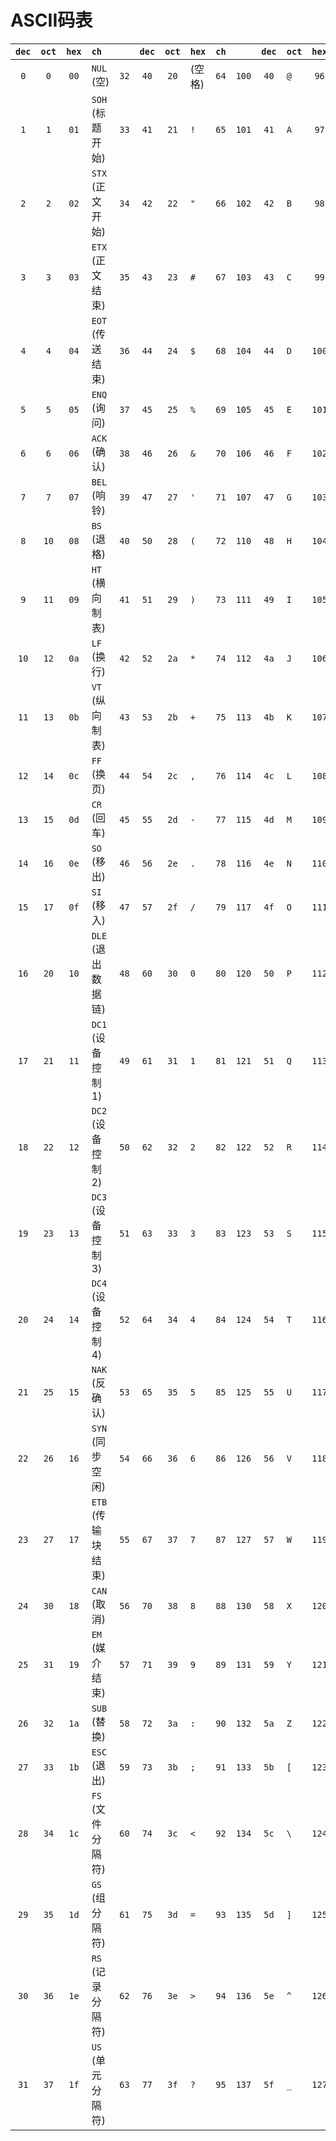 # ASCII码表

| `dec` | `oct` | `hex` | `ch`               |      | `dec` | `oct` | `hex`  | `ch` |       | `dec` | `oct` | `hex` | `ch`  |      | `dec`        | `oct` | `hex` | `ch` |
| :---: | :---: | :---: | :----------------- | :--: | :---: | :---: | :----- | :--: | :---: | :---: | :---- | :---: | :---: | :--: | :----------- | ----- | ----- | ---- |
|  `0`  |  `0`  | `00`  | `NUL` (空)         | `32` | `40`  | `20`  | (空格) | `64` | `100` | `40`  | `@`   | `96`  | `140` | `60` | ```          |       |       |      |
|  `1`  |  `1`  | `01`  | `SOH` (标题开始)   | `33` | `41`  | `21`  | `!`    | `65` | `101` | `41`  | `A`   | `97`  | `141` | `61` | `a`          |       |       |      |
|  `2`  |  `2`  | `02`  | `STX` (正文开始)   | `34` | `42`  | `22`  | `"`    | `66` | `102` | `42`  | `B`   | `98`  | `142` | `62` | `b`          |       |       |      |
|  `3`  |  `3`  | `03`  | `ETX` (正文结束)   | `35` | `43`  | `23`  | `#`    | `67` | `103` | `43`  | `C`   | `99`  | `143` | `63` | `c`          |       |       |      |
|  `4`  |  `4`  | `04`  | `EOT` (传送结束)   | `36` | `44`  | `24`  | `$`    | `68` | `104` | `44`  | `D`   | `100` | `144` | `64` | `d`          |       |       |      |
|  `5`  |  `5`  | `05`  | `ENQ` (询问)       | `37` | `45`  | `25`  | `%`    | `69` | `105` | `45`  | `E`   | `101` | `145` | `65` | `e`          |       |       |      |
|  `6`  |  `6`  | `06`  | `ACK` (确认)       | `38` | `46`  | `26`  | `&`    | `70` | `106` | `46`  | `F`   | `102` | `146` | `66` | `f`          |       |       |      |
|  `7`  |  `7`  | `07`  | `BEL` (响铃)       | `39` | `47`  | `27`  | `'`    | `71` | `107` | `47`  | `G`   | `103` | `147` | `67` | `g`          |       |       |      |
|  `8`  | `10`  | `08`  | `BS` (退格)        | `40` | `50`  | `28`  | `(`    | `72` | `110` | `48`  | `H`   | `104` | `150` | `68` | `h`          |       |       |      |
|  `9`  | `11`  | `09`  | `HT` (横向制表)    | `41` | `51`  | `29`  | `)`    | `73` | `111` | `49`  | `I`   | `105` | `151` | `69` | `i`          |       |       |      |
| `10`  | `12`  | `0a`  | `LF` (换行)        | `42` | `52`  | `2a`  | `*`    | `74` | `112` | `4a`  | `J`   | `106` | `152` | `6a` | `j`          |       |       |      |
| `11`  | `13`  | `0b`  | `VT` (纵向制表)    | `43` | `53`  | `2b`  | `+`    | `75` | `113` | `4b`  | `K`   | `107` | `153` | `6b` | `k`          |       |       |      |
| `12`  | `14`  | `0c`  | `FF` (换页)        | `44` | `54`  | `2c`  | `,`    | `76` | `114` | `4c`  | `L`   | `108` | `154` | `6c` | `l`          |       |       |      |
| `13`  | `15`  | `0d`  | `CR` (回车)        | `45` | `55`  | `2d`  | `-`    | `77` | `115` | `4d`  | `M`   | `109` | `155` | `6d` | `m`          |       |       |      |
| `14`  | `16`  | `0e`  | `SO` (移出)        | `46` | `56`  | `2e`  | `.`    | `78` | `116` | `4e`  | `N`   | `110` | `156` | `6e` | `n`          |       |       |      |
| `15`  | `17`  | `0f`  | `SI` (移入)        | `47` | `57`  | `2f`  | `/`    | `79` | `117` | `4f`  | `O`   | `111` | `157` | `6f` | `o`          |       |       |      |
| `16`  | `20`  | `10`  | `DLE` (退出数据链) | `48` | `60`  | `30`  | `0`    | `80` | `120` | `50`  | `P`   | `112` | `160` | `70` | `p`          |       |       |      |
| `17`  | `21`  | `11`  | `DC1` (设备控制1)  | `49` | `61`  | `31`  | `1`    | `81` | `121` | `51`  | `Q`   | `113` | `161` | `71` | `q`          |       |       |      |
| `18`  | `22`  | `12`  | `DC2` (设备控制2)  | `50` | `62`  | `32`  | `2`    | `82` | `122` | `52`  | `R`   | `114` | `162` | `72` | `r`          |       |       |      |
| `19`  | `23`  | `13`  | `DC3` (设备控制3)  | `51` | `63`  | `33`  | `3`    | `83` | `123` | `53`  | `S`   | `115` | `163` | `73` | `s`          |       |       |      |
| `20`  | `24`  | `14`  | `DC4` (设备控制4)  | `52` | `64`  | `34`  | `4`    | `84` | `124` | `54`  | `T`   | `116` | `164` | `74` | `t`          |       |       |      |
| `21`  | `25`  | `15`  | `NAK` (反确认)     | `53` | `65`  | `35`  | `5`    | `85` | `125` | `55`  | `U`   | `117` | `165` | `75` | `u`          |       |       |      |
| `22`  | `26`  | `16`  | `SYN` (同步空闲)   | `54` | `66`  | `36`  | `6`    | `86` | `126` | `56`  | `V`   | `118` | `166` | `76` | `v`          |       |       |      |
| `23`  | `27`  | `17`  | `ETB` (传输块结束) | `55` | `67`  | `37`  | `7`    | `87` | `127` | `57`  | `W`   | `119` | `167` | `77` | `w`          |       |       |      |
| `24`  | `30`  | `18`  | `CAN` (取消)       | `56` | `70`  | `38`  | `8`    | `88` | `130` | `58`  | `X`   | `120` | `170` | `78` | `x`          |       |       |      |
| `25`  | `31`  | `19`  | `EM` (媒介结束)    | `57` | `71`  | `39`  | `9`    | `89` | `131` | `59`  | `Y`   | `121` | `171` | `79` | `y`          |       |       |      |
| `26`  | `32`  | `1a`  | `SUB` (替换)       | `58` | `72`  | `3a`  | `:`    | `90` | `132` | `5a`  | `Z`   | `122` | `172` | `7a` | `z`          |       |       |      |
| `27`  | `33`  | `1b`  | `ESC` (退出)       | `59` | `73`  | `3b`  | `;`    | `91` | `133` | `5b`  | `[`   | `123` | `173` | `7b` | `{`          |       |       |      |
| `28`  | `34`  | `1c`  | `FS` (文件分隔符)  | `60` | `74`  | `3c`  | `<`    | `92` | `134` | `5c`  | `\`   | `124` | `174` | `7c` | `|`          |       |       |      |
| `29`  | `35`  | `1d`  | `GS` (组分隔符)    | `61` | `75`  | `3d`  | `=`    | `93` | `135` | `5d`  | `]`   | `125` | `175` | `7d` | `}`          |       |       |      |
| `30`  | `36`  | `1e`  | `RS` (记录分隔符)  | `62` | `76`  | `3e`  | `>`    | `94` | `136` | `5e`  | `^`   | `126` | `176` | `7e` | `~`          |       |       |      |
| `31`  | `37`  | `1f`  | `US` (单元分隔符)  | `63` | `77`  | `3f`  | `?`    | `95` | `137` | `5f`  | `_`   | `127` | `177` | `7f` | `DEL` (删除) |       |       |      |